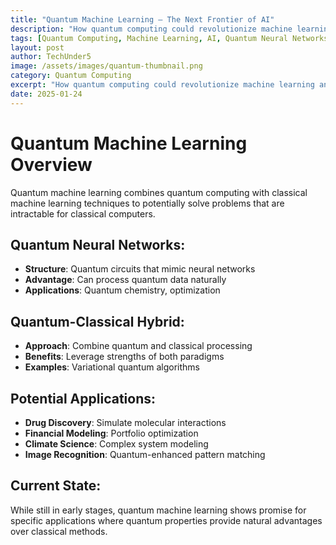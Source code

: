 ```yaml
---
title: "Quantum Machine Learning — The Next Frontier of AI"
description: "How quantum computing could revolutionize machine learning and artificial intelligence."
tags: [Quantum Computing, Machine Learning, AI, Quantum Neural Networks, TechUnder5, Future Tech]
layout: post
author: TechUnder5
image: /assets/images/quantum-thumbnail.png
category: Quantum Computing
excerpt: "How quantum computing could revolutionize machine learning and artificial intelligence.Learn just under 5 mintues..."
date: 2025-01-24
---
```


# Quantum Machine Learning Overview

Quantum machine learning combines quantum computing with classical machine learning techniques to potentially solve problems that are intractable for classical computers.

## Quantum Neural Networks:
- **Structure**: Quantum circuits that mimic neural networks
- **Advantage**: Can process quantum data naturally
- **Applications**: Quantum chemistry, optimization

## Quantum-Classical Hybrid:
- **Approach**: Combine quantum and classical processing
- **Benefits**: Leverage strengths of both paradigms
- **Examples**: Variational quantum algorithms

## Potential Applications:
- **Drug Discovery**: Simulate molecular interactions
- **Financial Modeling**: Portfolio optimization
- **Climate Science**: Complex system modeling
- **Image Recognition**: Quantum-enhanced pattern matching

## Current State:
While still in early stages, quantum machine learning shows promise for specific applications where quantum properties provide natural advantages over classical methods.
